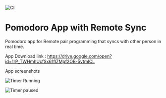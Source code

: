 ![CI](https://github.com/Calendar-Events-Manager/remote_pair_pomodoro/workflows/CI/badge.svg?branch=master)

# Pomodoro App with Remote Sync
Pomodoro app for Remote pair programming that syncs with other person in real time.

App Download link : https://drive.google.com/open?id=1rP_TWHmhUcfSx61flZMpf2OB-5vtmICL

App screenshots

![Timer Running](https://raw.githubusercontent.com/praslnx8/remote_pair_pomodoro/master/docs/timer_running.png)

![Timer paused](https://raw.githubusercontent.com/praslnx8/remote_pair_pomodoro/master/docs/timer_paused.png)
